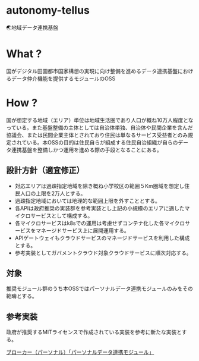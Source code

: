 # autonomy-tellus
🌏地域データ連携基盤

# What ?
国がデジタル田園都市国家構想の実現に向け整備を進めるデータ連携基盤におけるデータ仲介機能を提供するモジュールのOSS

# How ?
国が想定する地域（エリア）単位は地域生活圏であり人口が概ね10万人程度となっている。また基盤整備の主体としては自治体単独、自治体や民間企業を含んだ協議会、または民間企業主体とされており住民は単なるサービス受益者とのみ規定されている。本OSSの目的は住民自らが組成する住民自治組織が自らのデータ連携基盤を整備しかつ運用を進める際の手段となることにある。

## 設計方針（適宜修正）

- 対応エリアは過疎指定地域を除き概ね小学校区の範囲５Km圏域を想定し住民人口の上限を2万人とする。
- 過疎指定地域においては地理的な範囲上限を外すこととする。
- 各APIは政府推奨の実装群を参考実装とし上記の小規模のエリアに適したマイクロサービスとして構成する。
- 各マイクロサービスはk8sでの運用は考慮せずコンテナ化した各マイクロサービスをマネージドサービス上に展開運用する。
- APIゲートウェイもクラウドサービスのマネージドサービスを利用した構成とする。
- 参考実装としてガバメントクラウド対象クラウドサービスに順次対応する。

## 対象
推奨モジュール群のうち本OSSではパーソナルデータ連携モジュールのみをその範疇とする。

## 参考実装
政府が推奨するMITライセンスで作成されている実装を参考に新たな実装とする。

[ブローカー（パーソナル）「パーソナルデータ連携モジュール」](https://data-society-alliance.org/area-data/module/manual/#personal)

